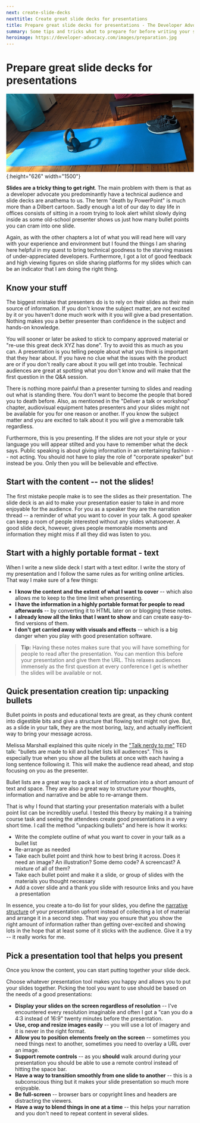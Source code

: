 ```yaml
---
next: create-slide-decks
nexttitle: Create great slide decks for presentations
title: Prepare great slide decks for presentations - The Developer Advocacy Handbook
summary: Some tips and tricks what to prepare for before writing your slide decks.
heroimage: https://developer-advocacy.com/images/preparation.jpg
---
```


# Prepare great slide decks for presentations

![Getting ready to work out at home - weights, mat and shoes](images/preparation.jpg){:height="626" width="1500"}

**Slides are a tricky thing to get right**. The main problem with them
is that as a developer advocate you predominantly have a technical
audience and slide decks are anathema to us. The term \"death by
PowerPoint\" is much more than a Dilbert cartoon. Sadly enough a lot of
our day to day life in offices consists of sitting in a room trying to
look alert whilst slowly dying inside as some old-school presenter shows
us just how many bullet points you can cram into one slide.

Again, as with the other chapters a lot of what you will read here will
vary with your experience and environment but I found the things I am
sharing here helpful in my quest to bring technical goodness to the
starving masses of under-appreciated developers. Furthermore, I got a
lot of good feedback and high viewing figures on slide sharing platforms
for my slides which can be an indicator that I am doing the right thing.

## Know your stuff

The biggest mistake that presenters do is to rely on their slides as
their main source of information. If you don\'t know the subject matter,
are not excited by it or you haven\'t done much work with it you
will give a bad presentation. Nothing makes you a better presenter than
confidence in the subject and hands-on knowledge.

You will sooner or later be asked to stick to company approved material
or \"re-use this great deck XYZ has done\". Try to avoid this as much as
you can. A presentation is you telling people about what you think is
important that they hear about. If you have no clue what the issues with
the product are or if you don\'t really care about it you will get into
trouble. Technical audiences are great at spotting what you don\'t know
and will make that the first question in the Q&A session.

There is nothing more painful than a presenter turning to slides and
reading out what is standing there. You don\'t want to become the people
that bored you to death before. Also, as mentioned in the \"Deliver a
talk or workshop\" chapter, audiovisual equipment hates presenters and
your slides might not be available for you for one reason or another. If
you know the subject matter and you are excited to talk about it you
will give a memorable talk regardless.

Furthermore, this is you presenting. If the slides are not your style or
your language you will appear stilted and you have to remember what the
deck says. Public speaking is about giving information in an
entertaining fashion -- not acting. You should not have to play the role
of \"corporate speaker\" but instead be you. Only then you will be
believable and effective.

## Start with the content -- not the slides!

The first mistake people make is to see the slides as their
presentation. The slide deck is an aid to make your presentation easier
to take in and more enjoyable for the audience. For you as a speaker
they are the narration thread -- a reminder of what you want to cover in
your talk. A good speaker can keep a room of people interested without
any slides whatsoever. A good slide deck, however, gives people
memorable moments and information they might miss if all they did was
listen to you.

## Start with a highly portable format - text

When I write a new slide deck I start with a text editor. I write the
story of my presentation and I follow the same rules as for writing
online articles. That way I make sure of a few things:

* **I know the content and the extent of what I want to cover** -- which also allows me to keep to the time limit when presenting.
* **I have the information in a highly portable format for people to read afterwards** -- by converting it to HTML later on or blogging these notes.
* **I already know all the links that I want to show** and can create easy-to-find versions of them.
* **I don\'t get carried away with visuals and effects** -- which is a big danger when you play with good presentation software.

> **Tip:** Having these notes makes sure that you will have something for
people to read after the presentation. You can mention this before your
presentation and give them the URL. This relaxes audiences immensely as
the first question at every conference I get is whether the slides will
be available or not.

## Quick presentation creation tip: unpacking bullets

Bullet points in posts and educational texts are great, as they chunk
content into digestible bits and give a structure that flowing text
might not give. But, as a slide in your talk, they are the most boring,
lazy, and actually inefficient way to bring your message across.

Melissa Marshall explained this quite nicely in the ["Talk nerdy to
me"](http:/www.ted.com/talks/melissa_marshall_talk_nerdy_to_me.html)
TED talk: "bullets are made to kill and bullet lists kill audiences".
This is especially true when you show all the bullets at once with each
having a long sentence following it. This will make the audience read
ahead, and stop focusing on you as the presenter.

Bullet lists are a great way to pack a lot of information into a short
amount of text and space. They are also a great way to structure your
thoughts, information and narrative and be able to re-arrange
them.

That is why I found that starting your presentation materials with a
bullet point list can be incredibly useful. I tested this theory by
making it a training course task and seeing the attendees create good
presentations in a very short time. I call the method "unpacking
bullets" and here is how it works:

* Write the complete outline of what you want to cover in your talk as a bullet list
* Re-arrange as needed
* Take each bullet point and think how to best bring it across. Does it need an image? An illustration? Some demo code? A screencast? A mixture of all of them?
* Take each bullet point and make it a slide, or group of slides with the materials you thought necessary
* Add a cover slide and a thank you slide with resource links and you have a presentation

In essence, you create a to-do list for your slides, you define the
[narrative structure](https://en.wikipedia.org/wiki/Narrative_structure)
of your presentation upfront instead of collecting a lot of material and
arrange it in a second step. That way you ensure that you show
the right amount of information rather than getting over-excited and
showing lots in the hope that at least some of it sticks with the
audience. Give it a try -- it really works for me.

## Pick a presentation tool that helps you present

Once you know the content, you can start putting together your slide
deck.

Choose whatever presentation tool makes you happy and allows you to put your slides together. Picking the tool you want to use should be based on the needs of a good presentations:

* **Display your slides on the screen regardless of resolution** -- I've encountered every resolution imaginable and often I got a "can you do a 4:3 instead of 16:9" twenty minutes before the presentation.
* **Use, crop and resize images easily** -- you will use a lot of imagery and it is never in the right format.
* **Allow you to position elements freely on the screen** -- sometimes you need things next to another, sometimes you need to overlay a URL over an image.
* **Support remote controls** -- as you **should** walk around during your presentation you should be able to use a remote control instead of hitting the space bar.
* **Have a way to transition smoothly from one slide to another** -- this is a subconscious thing but it makes your slide presentation so much more enjoyable.
* **Be full-screen** -- browser bars or copyright lines and headers are distracting the viewers.
* **Have a way to blend things in one at a time** -- this helps your narration and you don\'t need to repeat content in several slides.